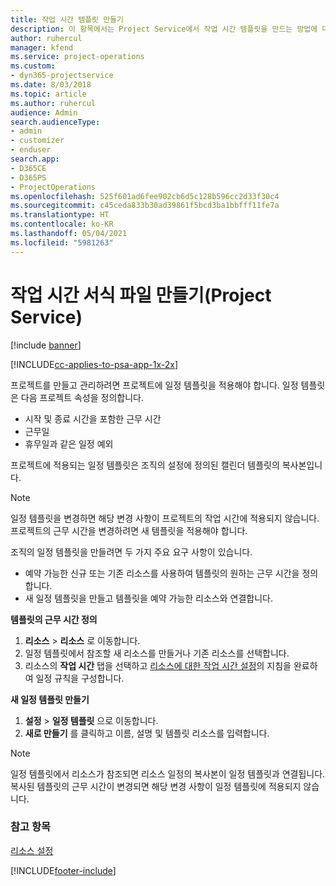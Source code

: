 ```yaml
---
title: 작업 시간 템플릿 만들기
description: 이 항목에서는 Project Service에서 작업 시간 템플릿을 만드는 방법에 대해 설명합니다.
author: ruhercul
manager: kfend
ms.service: project-operations
ms.custom:
- dyn365-projectservice
ms.date: 8/03/2018
ms.topic: article
ms.author: ruhercul
audience: Admin
search.audienceType:
- admin
- customizer
- enduser
search.app:
- D365CE
- D365PS
- ProjectOperations
ms.openlocfilehash: 525f601ad6fee902cb6d5c128b596cc2d33f30c4
ms.sourcegitcommit: c45ceda833b30ad39861f5bcd3ba1bbfff11fe7a
ms.translationtype: HT
ms.contentlocale: ko-KR
ms.lasthandoff: 05/04/2021
ms.locfileid: "5981263"
---
```

# <a name="create-a-work-hours-template-project-service"></a>작업 시간 서식 파일 만들기(Project Service)

[!include [banner](../includes/psa-now-project-operations.md)]

[!INCLUDE[cc-applies-to-psa-app-1x-2x](../includes/cc-applies-to-psa-app-3x.md)]

프로젝트를 만들고 관리하려면 프로젝트에 일정 템플릿을 적용해야 합니다. 일정 템플릿은 다음 프로젝트 속성을 정의합니다.

- 시작 및 종료 시간을 포함한 근무 시간
- 근무일
- 휴무일과 같은 일정 예외

프로젝트에 적용되는 일정 템플릿은 조직의 설정에 정의된 캘린더 템플릿의 복사본입니다.

> [!NOTE]
> 일정 템플릿을 변경하면 해당 변경 사항이 프로젝트의 작업 시간에 적용되지 않습니다. 프로젝트의 근무 시간을 변경하려면 새 템플릿을 적용해야 합니다.

조직의 일정 템플릿을 만들려면 두 가지 주요 요구 사항이 있습니다.

- 예약 가능한 신규 또는 기존 리소스를 사용하여 템플릿의 원하는 근무 시간을 정의합니다.
- 새 일정 템플릿을 만들고 템플릿을 예약 가능한 리소스와 연결합니다.

**템플릿의 근무 시간 정의**

1. **리소스** \> **리소스** 로 이동합니다.
2. 일정 템플릿에서 참조할 새 리소스를 만들거나 기존 리소스를 선택합니다.
3. 리소스의 **작업 시간** 탭을 선택하고 [리소스에 대한 작업 시간 설정](https://docs.microsoft.com/dynamics365/field-service/set-work-hours-resource)의 지침을 완료하여 일정 규칙을 구성합니다.

**새 일정 템플릿 만들기**

1. **설정** \> **일정 템플릿** 으로 이동합니다.
2. **새로 만들기** 를 클릭하고 이름, 설명 및 템플릿 리소스를 입력합니다.


> [!NOTE]
> 일정 템플릿에서 리소스가 참조되면 리소스 일정의 복사본이 일정 템플릿과 연결됩니다. 복사된 템플릿의 근무 시간이 변경되면 해당 변경 사항이 일정 템플릿에 적용되지 않습니다.


### <a name="see-also"></a>참고 항목  
 [리소스 설정](../psa/set-up-resources.md)


[!INCLUDE[footer-include](../includes/footer-banner.md)]
